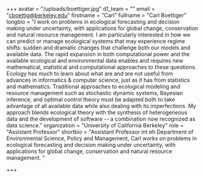 +++
avatar = "/uploads/boettiger.jpg"
d1_team = ""
email = "cboettig@berkeley.edu"
firstname = "Carl"
fullname = "Carl Boettiger"
longbio = "I work on problems in ecological forecasting and decision making under uncertainty, with applications for global change, conservation and natural resource management. I am particularly interested in how we can predict or manage ecological systems that may experience regime shifts: sudden and dramatic changes that challenge both our models and available data. The rapid expansion in both computational power and the available ecological and environmental data enables and requires new mathematical, statistical and computational approaches to these questions. Ecology has much to learn about what are and are not useful from advances in informatics & computer science, just as it has from statistics and mathematics. Traditional approaches to ecological modeling and resource management such as stochastic dynamic systems, Bayesian inference, and optimal control theory must be adapted both to take advantage of all available data while also dealing with its imperfections. My approach blends ecological theory with the synthesis of heterogeneous data and the development of software -- a combination now recognized as data science."
organization = "University of California Berkeley"
role = "Assistant Professor"
shortbio = "Assistant Professor int eh Department of Environmental Science, Policy and Management, Carl works on problems in ecological forecasting and decision making under uncertainty, with applications for global change, conservation and natural resource management. "

+++
